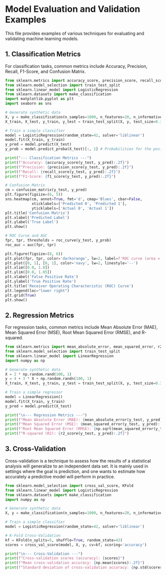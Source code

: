 # Model Evaluation and Validation Examples

This file provides examples of various techniques for evaluating and validating machine learning models.

## 1. Classification Metrics

For classification tasks, common metrics include Accuracy, Precision, Recall, F1-Score, and Confusion Matrix.

```python
from sklearn.metrics import accuracy_score, precision_score, recall_score, f1_score, confusion_matrix, roc_curve, auc
from sklearn.model_selection import train_test_split
from sklearn.linear_model import LogisticRegression
from sklearn.datasets import make_classification
import matplotlib.pyplot as plt
import seaborn as sns

# Generate synthetic data
X, y = make_classification(n_samples=1000, n_features=20, n_informative=10, n_redundant=5, random_state=42)
X_train, X_test, y_train, y_test = train_test_split(X, y, test_size=0.3, random_state=42)

# Train a simple classifier
model = LogisticRegression(random_state=42, solver='liblinear')
model.fit(X_train, y_train)
y_pred = model.predict(X_test)
y_prob = model.predict_proba(X_test)[:, 1] # Probabilities for the positive class

print("--- Classification Metrics ---")
print(f"Accuracy: {accuracy_score(y_test, y_pred):.2f}")
print(f"Precision: {precision_score(y_test, y_pred):.2f}")
print(f"Recall: {recall_score(y_test, y_pred):.2f}")
print(f"F1-Score: {f1_score(y_test, y_pred):.2f}")

# Confusion Matrix
cm = confusion_matrix(y_test, y_pred)
plt.figure(figsize=(6, 5))
sns.heatmap(cm, annot=True, fmt='d', cmap='Blues', cbar=False,
            xticklabels=['Predicted 0', 'Predicted 1'],
            yticklabels=['Actual 0', 'Actual 1'])
plt.title('Confusion Matrix')
plt.xlabel('Predicted Label')
plt.ylabel('True Label')
plt.show()

# ROC Curve and AUC
fpr, tpr, thresholds = roc_curve(y_test, y_prob)
roc_auc = auc(fpr, tpr)

plt.figure(figsize=(8, 6))
plt.plot(fpr, tpr, color='darkorange', lw=2, label=f'ROC curve (area = {roc_auc:.2f})')
plt.plot([0, 1], [0, 1], color='navy', lw=2, linestyle='--')
plt.xlim([0.0, 1.0])
plt.ylim([0.0, 1.05])
plt.xlabel('False Positive Rate')
plt.ylabel('True Positive Rate')
plt.title('Receiver Operating Characteristic (ROC) Curve')
plt.legend(loc="lower right")
plt.grid(True)
plt.show()
```

## 2. Regression Metrics

For regression tasks, common metrics include Mean Absolute Error (MAE), Mean Squared Error (MSE), Root Mean Squared Error (RMSE), and R-squared.

```python
from sklearn.metrics import mean_absolute_error, mean_squared_error, r2_score
from sklearn.model_selection import train_test_split
from sklearn.linear_model import LinearRegression
import numpy as np

# Generate synthetic data
X = 2 * np.random.rand(100, 1)
y = 4 + 3 * X + np.random.randn(100, 1)
X_train, X_test, y_train, y_test = train_test_split(X, y, test_size=0.3, random_state=42)

# Train a simple regressor
model = LinearRegression()
model.fit(X_train, y_train)
y_pred = model.predict(X_test)

print("\n--- Regression Metrics ---")
print(f"Mean Absolute Error (MAE): {mean_absolute_error(y_test, y_pred):.2f}")
print(f"Mean Squared Error (MSE): {mean_squared_error(y_test, y_pred):.2f}")
print(f"Root Mean Squared Error (RMSE): {np.sqrt(mean_squared_error(y_test, y_pred)):.2f}")
print(f"R-squared (R2): {r2_score(y_test, y_pred):.2f}")
```

## 3. Cross-Validation

Cross-validation is a technique to assess how the results of a statistical analysis will generalize to an independent data set. It is mainly used in settings where the goal is prediction, and one wants to estimate how accurately a predictive model will perform in practice.

```python
from sklearn.model_selection import cross_val_score, KFold
from sklearn.linear_model import LogisticRegression
from sklearn.datasets import make_classification
import numpy as np

# Generate synthetic data
X, y = make_classification(n_samples=1000, n_features=20, n_informative=10, n_redundant=5, random_state=42)

# Train a simple classifier
model = LogisticRegression(random_state=42, solver='liblinear')

# K-Fold Cross-Validation
kf = KFold(n_splits=5, shuffle=True, random_state=42)
scores = cross_val_score(model, X, y, cv=kf, scoring='accuracy')

print("\n--- Cross-Validation ---")
print(f"Cross-validation scores (accuracy): {scores}")
print(f"Mean cross-validation accuracy: {np.mean(scores):.2f}")
print(f"Standard deviation of cross-validation accuracy: {np.std(scores):.2f}")
```